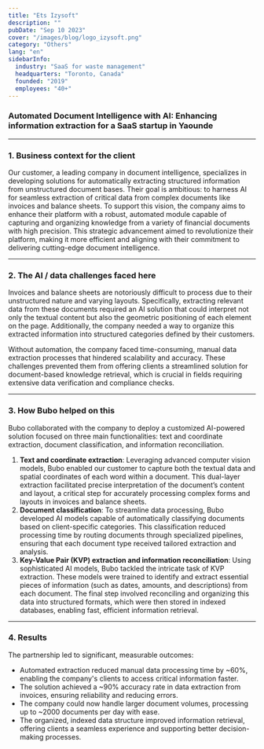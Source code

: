 ```yaml
---
title: "Ets Izysoft"
description: ""
pubDate: "Sep 10 2023"
cover: "/images/blog/logo_izysoft.png"
category: "Others"
lang: "en"
sidebarInfo:
  industry: "SaaS for waste management"
  headquarters: "Toronto, Canada"
  founded: "2019"
  employees: "40+"
---
```


### **Automated Document Intelligence with AI: Enhancing information extraction for a SaaS startup in Yaounde**

---

### **1. Business context for the client**

Our customer, a leading company in document intelligence, specializes in developing solutions for automatically extracting structured information from unstructured document bases. Their goal is ambitious: to harness AI for seamless extraction of critical data from complex documents like invoices and balance sheets. To support this vision, the company aims to enhance their platform with a robust, automated module capable of capturing and organizing knowledge from a variety of financial documents with high precision. This strategic advancement aimed to revolutionize their platform, making it more efficient and aligning with their commitment to delivering cutting-edge document intelligence.

---

### **2. The AI / data challenges faced here**

Invoices and balance sheets are notoriously difficult to process due to their unstructured nature and varying layouts. Specifically, extracting relevant data from these documents required an AI solution that could interpret not only the textual content but also the geometric positioning of each element on the page. Additionally, the company needed a way to organize this extracted information into structured categories defined by their customers.

Without automation, the company faced time-consuming, manual data extraction processes that hindered scalability and accuracy. These challenges prevented them from offering clients a streamlined solution for document-based knowledge retrieval, which is crucial in fields requiring extensive data verification and compliance checks.

---

### **3. How Bubo helped on this**

Bubo collaborated with the company to deploy a customized AI-powered solution focused on three main functionalities: text and coordinate extraction, document classification, and information reconciliation.

1. **Text and coordinate extraction**: Leveraging advanced computer vision models, Bubo enabled our customer to capture both the textual data and spatial coordinates of each word within a document. This dual-layer extraction facilitated precise interpretation of the document’s content and layout, a critical step for accurately processing complex forms and layouts in invoices and balance sheets.
2. **Document classification**: To streamline data processing, Bubo developed AI models capable of automatically classifying documents based on client-specific categories. This classification reduced processing time by routing documents through specialized pipelines, ensuring that each document type received tailored extraction and analysis.
3. **Key-Value Pair (KVP) extraction and information reconciliation**: Using sophisticated AI models, Bubo tackled the intricate task of KVP extraction. These models were trained to identify and extract essential pieces of information (such as dates, amounts, and descriptions) from each document. The final step involved reconciling and organizing this data into structured formats, which were then stored in indexed databases, enabling fast, efficient information retrieval.

---

### **4. Results**

The partnership led to significant, measurable outcomes:

- Automated extraction reduced manual data processing time by ~60%, enabling the company's clients to access critical information faster.
- The solution achieved a ~90% accuracy rate in data extraction from invoices, ensuring reliability and reducing errors.
- The company could now handle larger document volumes, processing up to ~2000 documents per day with ease.
- The organized, indexed data structure improved information retrieval, offering clients a seamless experience and supporting better decision-making processes.